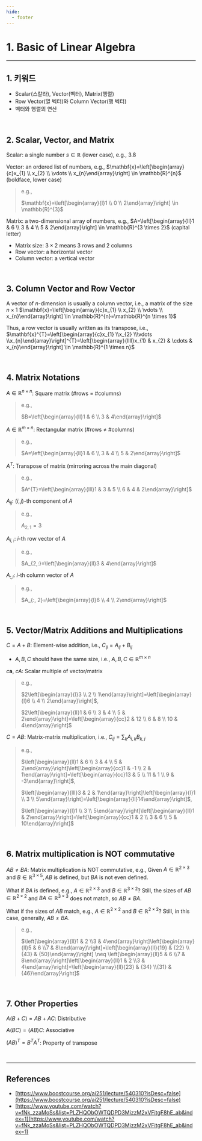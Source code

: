 ```yaml
---
hide:
  - footer
---
```


# 1. Basic of Linear Algebra

---

## 1. 키워드

- Scalar(스칼라), Vector(벡터), Matrix(행렬)
- Row Vector(열 벡터)와 Column Vector(행 벡터)
- 벡터와 행렬의 연산

<br/>

## 2. Scalar, Vector, and Matrix

Scalar: a single number $s \in \mathbb{R}$ (lower case), e.g., $3.8$

Vector: an ordered list of numbers, e.g., $\mathbf{x}=\left[\begin{array}{c}x_{1} \\ x_{2} \\ \vdots \\ x_{n}\end{array}\right] \in \mathbb{R}^{n}$ (boldface, lower case)

> e.g.,
>
> $\mathbf{x}=\left[\begin{array}{l}1 \\ 0 \\ 2\end{array}\right] \in \mathbb{R}^{3}$

Matrix: a two-dimensional array of numbers, e.g., $A=\left[\begin{array}{ll}1 & 6 \\ 3 & 4 \\ 5 & 2\end{array}\right] \in \mathbb{R}^{3 \times 2}$ (capital letter)

- Matrix size: $3 \times 2$ means 3 rows and 2 columns
- Row vector: a horizontal vector
- Column vector: a vertical vector

<br/>

## 3. Column Vector and Row Vector

A vector of $n$-dimension is usually a column vector, i.e., a matrix of the size $n \times 1$ $\mathbf{x}=\left[\begin{array}{c}x_{1} \\ x_{2} \\ \vdots \\ x_{n}\end{array}\right] \in \mathbb{R}^{n}=\mathbb{R}^{n \times 1}$

Thus, a row vector is usually written as its transpose, i.e., $\mathbf{x}^{T}=\left[\begin{array}{c}x_{1} \\x_{2} \\\vdots \\x_{n}\end{array}\right]^{T}=\left[\begin{array}{llll}x_{1} & x_{2} & \cdots & x_{n}\end{array}\right] \in \mathbb{R}^{1 \times n}$

<br/>

## 4. Matrix Notations

$A \in \mathbb{R}^{n \times n}$: Square matrix (#rows = #columns)

> e.g.,
>
> $B=\left[\begin{array}{ll}1 & 6 \\ 3 & 4\end{array}\right]$

$A \in \mathbb{R}^{m \times n}$: Rectangular matrix (#rows ≠ #columns)

> e.g.,
>
> $A=\left[\begin{array}{ll}1 & 6 \\ 3 & 4 \\ 5 & 2\end{array}\right]$

$A^{T}$: Transpose of matrix (mirroring across the main diagonal)

> e.g.,
>
> $A^{T}=\left[\begin{array}{lll}1 & 3 & 5 \\ 6 & 4 & 2\end{array}\right]$

$A_{i j}$: $(i, j)$-th component of $A$

> e.g.,
>
> $A_{2,1}=3$

$A_{i,:}$: $i$-th row vector of $A$

> e.g.,
>
> $A_{2,:}=\left[\begin{array}{ll}3 & 4\end{array}\right]$

$A_{:, i}$: $i$-th column vector of $A$

> e.g.,
>
> $A_{:, 2}=\left[\begin{array}{l}6 \\ 4 \\ 2\end{array}\right]$

<br/>

## 5. Vector/Matrix Additions and Multiplications

$C=A+B$: Element-wise addition, i.e., $C_{i j}=A_{i j}+B_{i j}$

- $A, B, C$ should have the same size, i.e., $A, B, C \in \mathbb{R}^{m \times n}$

$c\mathbf{a}$, $c A$: Scalar multiple of vector/matrix

> e.g.,
>
> $2\left[\begin{array}{l}3 \\ 2 \\ 1\end{array}\right]=\left[\begin{array}{l}6 \\ 4 \\ 2\end{array}\right]$,
>
> $2\left[\begin{array}{ll}1 & 6 \\ 3 & 4 \\ 5 & 2\end{array}\right]=\left[\begin{array}{cc}2 & 12 \\ 6 & 8 \\ 10 & 4\end{array}\right]$

$C=A B$: Matrix-matrix multiplication, i.e., $C_{i j}=\sum_{k} A_{i, k} B_{k, j}$

> e.g.,
>
> $\left[\begin{array}{ll}1 & 6 \\ 3 & 4 \\ 5 & 2\end{array}\right]\left[\begin{array}{cc}1 & -1 \\ 2 & 1\end{array}\right]=\left[\begin{array}{cc}13 & 5 \\ 11 & 1 \\ 9 & -3\end{array}\right]$,
>
> $\left[\begin{array}{lll}3 & 2 & 1\end{array}\right]\left[\begin{array}{l}1 \\ 3 \\ 5\end{array}\right]=\left[\begin{array}{ll}14\end{array}\right]$,
>
> $\left[\begin{array}{l}1 \\ 3 \\ 5\end{array}\right]\left[\begin{array}{ll}1 & 2\end{array}\right]=\left[\begin{array}{cc}1 & 2 \\ 3 & 6 \\ 5 & 10\end{array}\right]$

<br/>

## 6. Matrix multiplication is NOT commutative

$A B \neq B A$: Matrix multiplication is NOT commutative, e.g., Given $A \in \mathbb{R}^{2 \times {3}}$ and $B \in \mathbb{R}^{{3} \times 5}, A B$ is defined, but $B A$ is not even defined.

What if $B A$ is defined, e.g., $A \in \mathbb{R}^{{2} \times {3}}$ and $B \in \mathbb{R}^{{3} \times {2}}$? Still, the sizes of $A B \in \mathbb{R}^{{2} \times {2}}$ and $B A \in \mathbb{R}^{{3} \times {3}}$ does not match, so $A B \neq B A$.

What if the sizes of $A B$ match, e.g., $A \in \mathbb{R}^{2 \times 2}$ and $B \in \mathbb{R}^{2 \times 2}$? Still, in this case, generally, $A B \neq B A$.

> e.g.,
>
> $\left[\begin{array}{ll}1 & 2 \\3 & 4\end{array}\right]\left[\begin{array}{ll}5 & 6 \\7 & 8\end{array}\right]=\left[\begin{array}{ll}{19} & {22} \\{43} & {50}\end{array}\right] \neq \left[\begin{array}{ll}5 & 6 \\7 & 8\end{array}\right]\left[\begin{array}{ll}1 & 2 \\3 & 4\end{array}\right]=\left[\begin{array}{ll}{23} & {34} \\{31} & {46}\end{array}\right]$

<br/>

## 7. Other Properties

$A(B+C)=A B+A C$: Distributive

$A(B C)=(A B) C$: Associative

$(A B)^{T}=B^{T} A^{T}$: Property of transpose

<br/>

---

## References

- [https://www.boostcourse.org/ai251/lecture/540310?isDesc=false](https://www.boostcourse.org/ai251/lecture/540310?isDesc=false)
- [https://www.youtube.com/watch?v=fNk_zzaMoSs&list=PLZHQObOWTQDPD3MizzM2xVFitgF8hE_ab&index=1](https://www.youtube.com/watch?v=fNk_zzaMoSs&list=PLZHQObOWTQDPD3MizzM2xVFitgF8hE_ab&index=1)
